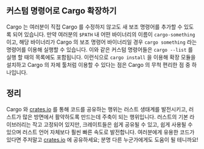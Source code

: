 ## 커스텀 명령어로 Cargo 확장하기

Cargo 는 여러분이 직접 Cargo 를 수정하지 않고도 새 보조 명령어를 추가할 수 있도록 되어 있습니다.
만약 여러분의 `$PATH` 내 어떤 바이너리의 이름이 `cargo-something` 이고, 해당 바이너리가
Cargo 의 보조 명령어 바이너리일 경우 `cargo something` 라는 명령어를 이용해
실행할 수 있습니다. 이와 같은 커스텀 명령어들은 `cargo --list` 를 실행 할 때의
목록에도 포함됩니다. 이런식으로 `cargo install` 을 이용해 확장 모듈을 설치하고
Cargo 의 자체 툴처럼 이용할 수 있다는 점은 Cargo 의 무척 편리한 점 중 하나입니다.

## 정리

Cargo 와 [crates.io](https://crates.io)<!-- ignore --> 를 통해 코드를 공유하는
행위는 러스트 생태계를 발전시키고, 러스트가 많은 방면에서 활약하도록 만드는데
주축이 되는 행위입니다. 러스트의 기본 라이브러리는 작고 고정되어 있지만,
크레이트들은 쉽게 공유될 수 있고, 쉽게 사용될 수 있으며 러스트 언어 자체보다
훨씬 빠른 속도로 발전합니다. 여러분에게 유용한 코드가 있다면 주저말고
[crates.io](https://crates.io)<!-- ignore --> 에 공유하세요; 분명 다른 누군가에게도 도움이 될 테니까요!
